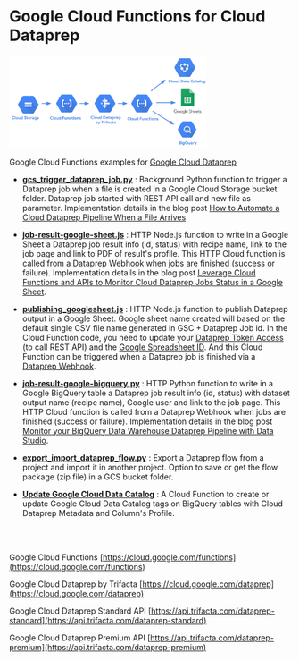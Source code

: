 # Google Cloud Functions for Cloud Dataprep

<img src="https://github.com/victorcouste/google-cloudfunctions-dataprep/raw/master/CloudFunctions_Dataprep.png" width="70%" height="70%">

Google Cloud Functions examples for [Google Cloud Dataprep](https://cloud.google.com/dataprep)

- **[gcs_trigger_dataprep_job.py](https://github.com/victorcouste/google-cloudfunctions-dataprep/blob/master/gcs_trigger_dataprep_job.py)** : Background Python function to trigger a Dataprep job when a file is created in a Google Cloud Storage bucket folder. Dataprep job started with REST API call and new file as parameter. Implementation details in the blog post [How to Automate a Cloud Dataprep Pipeline When a File Arrives](https://medium.com/google-cloud/how-to-automate-a-cloud-dataprep-pipeline-when-a-file-arrives-9b85f2745a09)

- **[job-result-google-sheet.js](https://github.com/victorcouste/google-cloudfunctions-dataprep/blob/master/job-result-google-sheet.js)** : HTTP Node.js function to write in a Google Sheet a Dataprep job result info (id, status) with recipe name, link to the job page and link to PDF of result's profile. This HTTP Cloud function is called from a Dataprep Webhook when jobs are finished (success or failure). Implementation details in the blog post [Leverage Cloud Functions and APIs to Monitor Cloud Dataprep Jobs Status in a Google Sheet](https://towardsdatascience.com/leverage-cloud-functions-and-apis-to-monitor-cloud-dataprep-jobs-status-in-a-google-sheet-b412ee2b9acc).

- **[publishing_googlesheet.js](https://github.com/victorcouste/google-cloudfunctions-dataprep/blob/master/publishing_googlesheet.js)** : HTTP Node.js function to publish Dataprep output in a Google Sheet. Google sheet name created will based on the default single CSV file name generated in GSC + Dataprep Job id. In the Cloud Function code, you need to update your [Dataprep Token Access](https://docs.trifacta.com/display/DP/Access+Tokens+Page) (to call REST API) and the [Google Spreadsheet ID](https://developers.google.com/sheets/api/guides/concepts#spreadsheet_id). And this Cloud Function can be triggered when a Dataprep job is finished via a [Dataprep Webhook](https://docs.trifacta.com/display/DP/Create+Flow+Webhook+Task).

- **[job-result-google-bigquery.py](https://github.com/victorcouste/google-cloudfunctions-dataprep/blob/master/job-result-google-bigquery.py)** : HTTP Python function to write in a Google BigQuery table a Dataprep job result info (id, status) with dataset output name (recipe name), Google user and link to the job page. This HTTP Cloud function is called from a Dataprep Webhook when jobs are finished (success or failure). Implementation details in the blog post [Monitor your BigQuery Data Warehouse Dataprep Pipeline with Data Studio](https://medium.com/google-cloud/monitor-your-bigquery-data-warehouse-dataprep-pipeline-with-data-studio-8e46b2beda1).

- **[export_import_dataprep_flow.py](https://github.com/victorcouste/google-cloudfunctions-dataprep/blob/master/export_import_dataprep_flow.py)** : Export a Dataprep flow from a project and import it in another project. Option to save or get the flow package (zip file) in a GCS bucket folder.

- **[Update Google Cloud Data Catalog](https://github.com/victorcouste/google-data-catalog-dataprep)** : A Cloud Function to create or update Google Cloud Data Catalog tags on BigQuery tables with Cloud Dataprep Metadata and Column's Profile.

<br/><br/>


Google Cloud Functions [https://cloud.google.com/functions](https://cloud.google.com/functions)

Google Cloud Dataprep by Trifacta [https://cloud.google.com/dataprep](https://cloud.google.com/dataprep)

Google Cloud Dataprep Standard API [https://api.trifacta.com/dataprep-standard](https://api.trifacta.com/dataprep-standard)

Google Cloud Dataprep Premium API [https://api.trifacta.com/dataprep-premium](https://api.trifacta.com/dataprep-premium)
